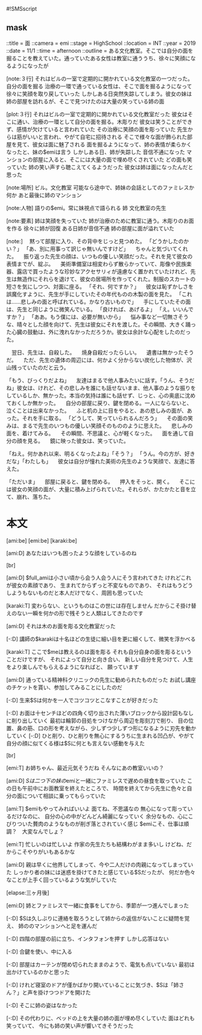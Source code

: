 #!SMSscript

## mask

::title = 面
::camera = emi
::stage = HighSchool
::location = INT
::year = 2019
::date = 11/1
::time = afternoon
::outline = ある文化教室。そこでは自分の面を掘ることを教えていた。通っていたある女性は教室に通ううち、徐々に笑顔になるようになったが

[note:３行]
それはビルの一室で定期的に開かれている文化教室の一つだった。自分の面を掘る
治療の一環で通っている女性は、そこで面を掘るようになって徐々に笑顔を取り戻していった
しかしある日突然失踪してしまう。彼女の妹は姉の部屋を訪れるが、そこで見つけたのは大量の笑っている姉の面

[plot:３行]
それはビルの一室で定期的に開かれている文化教室だった
彼女はそこに通い、治療の一環として自分の面を掘る。木彫りだ
彼女は笑うことができず、感情が欠けていると言われていた
その治療に笑顔の面を彫っていた
先生からは筋がいいと言われ、やがて自宅に招待される
そこで様々な面が飾られた部屋を見て、彼女は面に魅了される
面を掘るようになって、姉の表情が柔らかくなったと、妹の$emiは言う
しかしある日、姉が失踪した
音信不通になった
マンションの部屋に入ると、そこには大量の面で埋め尽くされていた
どの面も笑っていた
姉の笑い声すら聴こえてくるようだった
彼女は姉は面になったんだと思った

[note:場所]
ビル。文化教室
可能なら途中で、姉妹の会話としてのファミレスか何か
あと最後に姉のマンション

[note:人物]
語りの$emi。常に妹視点で語られる
姉
文化教室の先生

[note:要素]
姉は笑顔を失っていた
姉が治療のために教室に通う。木彫りのお面を作る
徐々に姉が回復
ある日姉が音信不通
姉の部屋に面が溢れていた

[note:]
　黙って部屋に入り、その背中をじっと見つめた。
「どうかしたのかい？」
「あ、別に用事って訳じゃ無いんですけど」
　ちゃんと気づいてくれた。
　振り返った先生の顔は、いつもの優しい笑顔だった。それを見て彼女の表情までが、綻ぶ。
　美術準備室は相変わらず散らかっていて、彫像や民族楽器、露店で買ったような珍妙なアクセサリィが遠慮なく置かれていたけれど、先生は無造作にそれらを退けて、彼女の居場所を作ってくれた。制服のスカートの短さを気にしつつ、対面に座る。
「それ、何ですか？」
　彼女は恥ずかしさを誤魔化すように、先生が手にしていたその年代ものの木製の面を見た。
「これは……悲しみの面と呼ばれている。かなり古いもので」
　手にしていたその面は、先生と同じように微笑んでいる。
「良ければ、あげるよ」
「え。いいんですか？」
「ああ。もう僕には、必要が無いから」
　悩み事など一切無さそうな、晴々とした顔を向けて、先生は彼女にそれを渡した。その瞬間、大きく踊った心臓の鼓動は、外に洩れなかっただろうか。彼女は余計な心配をしたのだった。

　翌日、先生は、自殺した。
　焼身自殺だったらしい。
　遺書は無かったそうだ。
　ただ、先生の遺体の周辺には、何かよく分からない炭化した物体が、沢山残っていたのだと云う。

「もう、びっくりだよね」
　友達はまるで他人事みたいに話す。「うん、そうだね」彼女は、けれど、その悲しみを誰にも話せないまま、他人事のような振りをしているしか、無かった。本当の気持は誰にも話せず、じっと、心の奥底に沈めておくしか無かった。
　自分の部屋に戻り、鍵を閉める。一人にならないと、泣くことは出来なかった。
　ふと机の上に目をやると、あの悲しみの面が、あった。それを手に取る。
「どうして、笑っていられるんだろう」
　その面の笑みは、まるで先生のいつもの優しい笑顔そのもののように思えた。
　悲しみの面を、着けてみる。
　その瞬間、不思議と、心が軽くなった。
　面を通して自分の顔を見る。
　鏡に映った彼女は、笑っていた。

「ねえ。何かあれ以来、明るくなったよね」「そう？」
「うん。今の方が、好きだな」「わたしも」
　彼女は自分が憧れた美術の先生のような笑顔で、友達に答えた。

「ただいま」
　部屋に戻ると、鍵を閉める。
　押入をそっと、開く。
　そこには彼女の笑顔の面が、大量に積み上げられていた。それらが、かたかたと音を立て、崩れ、落ちた。


# 本文

[ami:be]
[emi:be]
[karaki:be]

[ami:D]
あなたはいつも困ったような顔をしているのね

[br]

[ami:D]
$full_amiは小さい頃から会う人会う人にそう言われてきた
けれどこれが彼女の素顔であり、
生まれてからずっと不変なものであり、
それはもうどうしようもないものだと本人だけでなく、周囲も思っていた

[karaki:T]
変わらない、というものはこの世には存在しません
だからこそ掛け替えのない一瞬を何かの形で残そうと人類はしてきたのです

[ami:D]
それは木のお面を彫る文化教室だった

[-:D]
講師の$karakiは十名ほどの生徒に細い目を更に細くして、微笑を浮かべる

[karaki:T]
ここで$meは教えるのは面を彫る
それも自分自身の面を彫るということだけですが、
それによって自分と向き合い、
新しい自分を見つけて、人生をより楽しんでもらえるようになればと、
願っています

[ami:D]
通っている精神科クリニックの先生に勧められたものだった
お試し講座のチケットを貰い、参加してみることにしたのだ

[-:D]
生来$Sは何かを一人でコツコツとこなすことが好きだった

[-:D]
お面は十センチほどの四角く切り出された薄いブロックから設計図もなしに削り出していく
最初は輪郭の目処をつけながら周辺を彫刻刀で削り、
目の位置、鼻の筋、口の形を考えながら、少しずつ少しずつ形になるように刃先を動かしていく
[-:D]
ひと削り、ひと削りを無心にするうちに生まれる凹凸が、やがて自分の顔に似てくる様は$Sに何とも言えない感動を与えた

[br]

[emi:T]
お姉ちゃん、最近元気そうだね
そんなにあの教室いいの？

[ami:D]
$Sは二つ下の妹の$emiと一緒にファミレスで遅めの昼食を取っていた
この日も午前中にお面教室を終えたところで、
時間を終えてから先生に色々と自分の面について相談に乗ってもらっていた

[ami:T]
$emiもやってみればいいよ
面てね、不思議なの
無心になって彫っているだけなのに、
自分の心の中がどんどん綺麗になっていく
余分なもの、心にこびりついた贅肉のようなものが削ぎ落とされていく感じ
$emiこそ、仕事は順調？　大変なんでしょ？

[emi:T]
忙しいのは忙しいよ
作家の先生たちも結構わがまま多いし
けどね、だからこそやりがいもあるかな

[ami:D]
親は早くに他界してしまって、今や二人だけの肉親になってしまっていた
しっかり者の妹には迷惑を掛けてきたと感じている$Sだったが、
何だか色々なことが上手く回っているような気がしていた

[elapse:三ヶ月後]

[emi:D]
姉とファミレスで一緒に食事をしてから、季節が一つ進んでしまった

[-:D]
$Sは久しぶりに連絡を取ろうとして姉からの返信がないことに疑問を覚え、
姉ののマンションへと足を運んだ

[-:D]
四階の部屋の前に立ち、インタフォンを押す
しかし応答はない

[-:D]
合鍵を使い、中に入る

[-:D]
部屋はカーテンが閉め切られたままのようで、電気も点いていない
最初は出かけているのかと思った

[-:D]
けれど寝室のドアが僅かばかり開いていることに気づき、$Sは「姉さん？」と声を掛けつつドアを開けた

[-:D]
そこに姉の姿はなかった

[-:D]
その代わりに、ベッドの上を大量の姉の面が埋め尽くしていた
面はどれも笑っていて、
今にも姉の笑い声が響いてきそうだった

